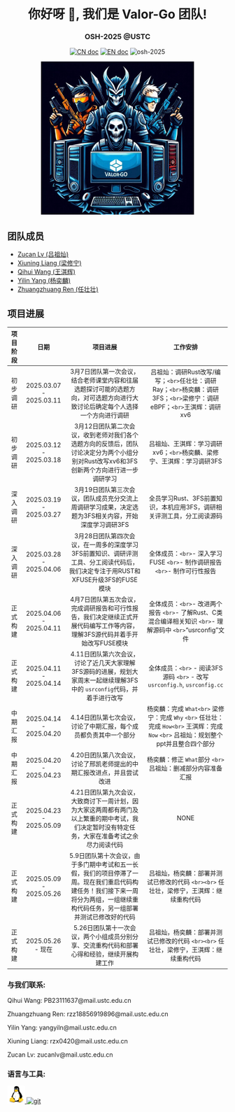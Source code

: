 <h1 align="center">你好呀 👋, 我们是 Valor-Go 团队! </h1>
<h3 align="center">OSH-2025 @USTC</h3>

<p align="center">
<a href="./README_CN.md"><img src="https://img.shields.io/badge/文档-中文版-blue.svg" alt="CN doc"></a>
<a href="./README.md"><img src="https://img.shields.io/badge/document-English-blue.svg" alt="EN doc"></a>
<img src="https://komarev.com/ghpvc/?username=osh-2025&label=Profile%20views&color=0e75b6&style=flat" alt="osh-2025" />
</p>

<p align="center">
<img src="./pictures/team_logo.jpg" alt="Team logo" width="350">
</p>

## 团队成员

+ [Zucan Lv (吕祖灿)](https://github.com/zucanlv)
+ [Xiuning Liang (梁修宁)](https://github.com/rzx0420)
+ [Qihui Wang (王淇辉)](https://github.com/discrete-create)
+ [Yilin Yang (杨奕麟)](https://github.com/Alexyang1097)
+ [Zhuangzhuang Ren (任壮壮)](https://github.com/Renzz-ustc)

## 项目进展

| 项目阶段 |          日期          |                                                                                    项目进展                                                                                    |                                                                      工作安排                                                                      |
| :------: | :---------------------: | :-----------------------------------------------------------------------------------------------------------------------------------------------------------------------------: | :------------------------------------------------------------------------------------------------------------------------------------------------: |
| 初步调研 | 2025.03.07 - 2025.03.11 |                          3月7日团队第一次会议，结合老师课堂内容和往届选题探讨可能的选题方向，对可选题方向进行大致讨论后确定每个人选择一个方向进行调研                          |           吕祖灿：调研Rust改写/编写；`<br>`任壮壮：调研Ray；`<br>`杨奕麟：调研3FS；`<br>`梁修宁：调研eBPF；`<br>`王淇辉：调研xv6           |
| 初步调研 | 2025.03.12 - 2025.03.18 |                     3月12日团队第二次会议，收到老师对我们各个选题方向的反馈后，团队讨论决定分为两个小组分别对Rust改写xv6和3FS创新两个方向进行进一步调研学习                     |                                      吕祖灿、王淇辉：学习调研xv6；`<br>`杨奕麟、梁修宁、王淇辉：学习调研3FS                                      |
| 深入调研 | 2025.03.19 - 2025.03.27 |                                       3月19日团队第三次会议，团队成员充分交流上周调研学习成果，决定选题为3FS相关内容，开始深度学习调研3FS                                       |                                       全员学习Rust、3FS前置知识，本机应用3FS，调研相关评测工具，分工阅读源码                                       |
| 深入调研 | 2025.03.28 - 2025.04.06 |                        3月28日团队第四次会议，在一周多的深度学习3FS前置知识、调研评测工具、分工阅读代码后，我们决定专注于用RUST和XFUSE升级3FS的FUSE模块                        |                                  全体成员：`<br>`- 深入学习FUSE `<br>`- 制作调研报告 `<br>`- 制作可行性报告                                  |
| 正式构建 | 2025.04.06 - 2025.04.11 |                           4月7日团队第五次会议，完成调研报告和可行性报告，我们决定继续正式开展代码编写工作等内容，理解3FS源代码并着手开始改写FUSE模块                           |              全体成员：`<br>`- 改进两个报告 `<br>`- 了解Rust、C类混合编译相关知识 `<br>`- 理解源码中 `<br>`“usrconfig”文件              |
| 正式构建 | 2025.04.11 - 2025.04.14 |                           4.11日团队第六次会议，讨论了近几天大家理解3FS源码的进展，规划大家周末一起继续理解3FS中的 `usrconfig`代码，并着手进行改写                           |                                 全体成员：`<br>` - 阅读3FS源码 `<br>` - 改写 `usrconfig.h`, `usrconfig.cc`                                 |
| 中期汇报 | 2025.04.14 - 2025.04.20 |                                                        4.14日团队第七次会议，讨论了中期汇报，每个成员都负责其中一个部分                                                        | 杨奕麟：完成 `What<br>` 梁修宁：完成 `Why` `<br>` 任壮壮：完成 `How<br>` 王淇辉：完成 `Now` `<br>` 吕祖灿：规划整个ppt并且整合四个部分 |
| 中期汇报 | 2025.04.20 - 2025.04.23 |                                                     4.20日团队第八次会议，讨论了邢凯老师提出的中期汇报改进点，并且尝试改进                                                     |                                          杨奕麟：修正 `What`部分 `<br>` 吕祖灿：删减部分内容准备汇报                                          |
| 正式构建 | 2025.04.23 - 2025.05.09 |                 4.21日团队第九次会议，大致商讨下一周计划，因为大家这两周都有两门及以上繁重的期中考试，我们决定暂时没有特定任务，大家在准备考试之余尽力阅读代码                 |                                                                        NONE                                                                        |
| 正式构建 | 2025.05.09 - 2025.05.26 | 5.9日团队第十次会议，由于多门期中考试和五一长假，我们的项目停滞了一周。现在我们重启代码构建任务！我们接下来一周将分为两组，一组继续重构代码任务，另一组部署并测试已修改好的代码 |                              吕祖灿，杨奕麟：部署并测试已修改的代码 `<br><br>` 任壮壮，梁修宁，王淇辉：继续重构代码                              |
| 正式构建 |    2025.05.26 - 现在    |                                          5.26日团队第十一次会议，两个小组成员分别分享、交流重构代码和部署心得和经验，继续开展构建工作                                          |                              吕祖灿，杨奕麟：部署并测试已修改的代码 `<br><br>` 任壮壮，梁修宁，王淇辉：继续重构代码                              |

<h3 align="left">与我们联系:</h3>
<p align="left">Qihui Wang: PB23111637@mail.ustc.edu.cn</p>
<p align="left">Zhuangzhuang Ren: rzz18856919896@mail.ustc.edu.cn</p>
<p align="left">Yilin Yang: yangyiln@mail.ustc.edu.cn</p>
<p align="left">Xiuning Liang: rzx0420@mail.ustc.edu.cn</p>
<p align="left">Zucan Lv: zucanlv@mail.ustc.edu.cn</p>

<h3 align="left">语言与工具:</h3>
<p align="left">  <a href="https://www.linux.org/" target="_blank" rel="noreferrer"> <img src="https://raw.githubusercontent.com/devicons/devicon/master/icons/linux/linux-original.svg" alt="linux" width="40" height="40"/> </a> <a href="https://git-scm.com/" target="_blank" rel="noreferrer"> <img src="https://www.vectorlogo.zone/logos/git-scm/git-scm-icon.svg" alt="git" width="40" height="40"/>
